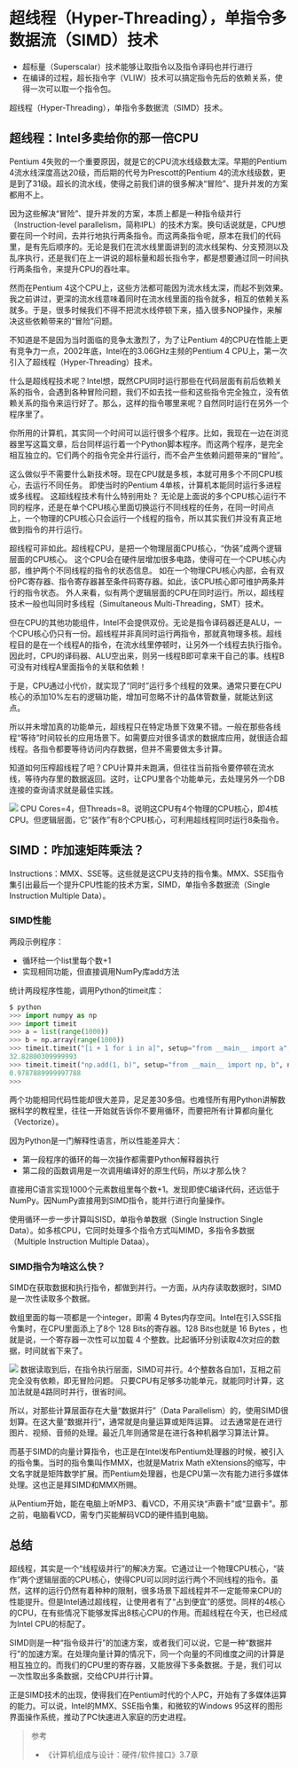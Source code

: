 # 超线程（Hyper-Threading），单指令多数据流（SIMD）技术

- 超标量（Superscalar）技术能够让取指令以及指令译码也并行进行
- 在编译的过程，超长指令字（VLIW）技术可以搞定指令先后的依赖关系，使得一次可以取一个指令包。

超线程（Hyper-Threading），单指令多数据流（SIMD）技术。

## 超线程：Intel多卖给你的那一倍CPU

Pentium 4失败的一个重要原因，就是它的CPU流水线级数太深。早期的Pentium 4流水线深度高达20级，而后期的代号为Prescott的Pentium 4的流水线级数，更是到了31级。超长的流水线，使得之前我们讲的很多解决“冒险”、提升并发的方案都用不上。

因为这些解决“冒险”、提升并发的方案，本质上都是一种指令级并行（Instruction-level parallelism，简称IPL）的技术方案。换句话说就是，CPU想要在同一个时间，去并行地执行两条指令。而这两条指令呢，原本在我们的代码里，是有先后顺序的。无论是我们在流水线里面讲到的流水线架构、分支预测以及乱序执行，还是我们在上一讲说的超标量和超长指令字，都是想要通过同一时间执行两条指令，来提升CPU的吞吐率。

然而在Pentium 4这个CPU上，这些方法都可能因为流水线太深，而起不到效果。我之前讲过，更深的流水线意味着同时在流水线里面的指令就多，相互的依赖关系就多。于是，很多时候我们不得不把流水线停顿下来，插入很多NOP操作，来解决这些依赖带来的“冒险”问题。

不知道是不是因为当时面临的竞争太激烈了，为了让Pentium 4的CPU在性能上更有竞争力一点，2002年底，Intel在的3.06GHz主频的Pentium 4 CPU上，第一次引入了超线程（Hyper-Threading）技术。

什么是超线程技术呢？Intel想，既然CPU同时运行那些在代码层面有前后依赖关系的指令，会遇到各种冒险问题，我们不如去找一些和这些指令完全独立，没有依赖关系的指令来运行好了。那么，这样的指令哪里来呢？自然同时运行在另外一个程序里了。

你所用的计算机，其实同一个时间可以运行很多个程序。比如，我现在一边在浏览器里写这篇文章，后台同样运行着一个Python脚本程序。而这两个程序，是完全相互独立的。它们两个的指令完全并行运行，而不会产生依赖问题带来的“冒险”。

这么做似乎不需要什么新技术呀。现在CPU就是多核，本就可用多个不同CPU核心，去运行不同任务。
即使当时的Pentium 4单核，计算机本能同时运行多进程或多线程。
这超线程技术有什么特别用处？
无论是上面说的多个CPU核心运行不同的程序，还是在单个CPU核心里面切换运行不同线程的任务，在同一时间点上，一个物理的CPU核心只会运行一个线程的指令，所以其实我们并没有真正地做到指令的并行运行。

超线程可非如此。超线程CPU，是把一个物理层面CPU核心，“伪装”成两个逻辑层面的CPU核心。
这个CPU会在硬件层增加很多电路，使得可在一个CPU核心内部，维护两个不同线程的指令的状态信息。
如在一个物理CPU核心内部，会有双份PC寄存器、指令寄存器甚至条件码寄存器。如此，该CPU核心即可维护两条并行的指令状态。
外人来看，似有两个逻辑层面的CPU在同时运行。所以，超线程技术一般也叫同时多线程（Simultaneous Multi-Threading，SMT）技术。

但在CPU的其他功能组件，Intel不会提供双份。无论是指令译码器还是ALU，一个CPU核心仍只有一份。超线程并非真同时运行两指令，那就真物理多核。超线程目的是在一个线程A的指令，在流水线里停顿时，让另外一个线程去执行指令。因此时，CPU的译码器、ALU空出来，则另一线程B即可拿来干自己的事。线程B可没有对线程A里面指令的关联和依赖！

于是，CPU通过小代价，就实现了“同时”运行多个线程的效果。通常只要在CPU核心的添加10%左右的逻辑功能，增加可忽略不计的晶体管数量，就能达到这点。

所以并未增加真的功能单元，超线程只在特定场景下效果不错。一般在那些各线程“等待”时间较长的应用场景下。如需要应对很多请求的数据库应用，就很适合超线程。各指令都要等待访问内存数据，但并不需要做太多计算。

知道如何压榨超线程了吧？CPU计算并未跑满，但往往当前指令要停顿在流水线，等待内存里的数据返回。这时，让CPU里各个功能单元，去处理另外一个DB连接的查询请求就是最佳实践。

![](https://codeselect.oss-cn-shanghai.aliyuncs.com/cpu-z.png)
CPU Cores=4，但Threads=8。说明这CPU有4个物理的CPU核心，即4核CPU。但逻辑层面，它“装作”有8个CPU核心，可利用超线程同时运行8条指令。

## SIMD：咋加速矩阵乘法？

Instructions：MMX、SSE等。这些就是这CPU支持的指令集。MMX、SSE指令集引出最后一个提升CPU性能的技术方案，SIMD，单指令多数据流（Single Instruction Multiple Data）。

### SIMD性能

两段示例程序：

- 循环给一个list里每个数+1
- 实现相同功能，但直接调用NumPy库add方法

统计两段程序性能，调用Python的timeit库：

```py
$ python
>>> import numpy as np
>>> import timeit
>>> a = list(range(1000))
>>> b = np.array(range(1000))
>>> timeit.timeit("[i + 1 for i in a]", setup="from __main__ import a", number=1000000)
32.82800309999993
>>> timeit.timeit("np.add(1, b)", setup="from __main__ import np, b", number=1000000)
0.9787889999997788
>>>
```

两个功能相同代码性能却很大差异，足足差30多倍。也难怪所有用Python讲解数据科学的教程里，往往一开始就告诉你不要用循环，而要把所有计算都向量化（Vectorize）。

因为Python是一门解释性语言，所以性能差异大：

- 第一段程序的循环的每一次操作都需要Python解释器执行
- 第二段的函数调用是一次调用编译好的原生代码，所以才那么快？

直接用C语言实现1000个元素数组里每个数+1。发现即使C编译代码，还远低于NumPy。因NumPy直接用到SIMD指令，能并行进行向量操作。

使用循环一步一步计算叫SISD，单指令单数据（Single Instruction Single Data）。如多核CPU，它同时处理多个指令方式叫MIMD，多指令多数据（Multiple Instruction Multiple Dataa）。

### SIMD指令为啥这么快？

SIMD在获取数据和执行指令，都做到并行。一方面，从内存读取数据时，SIMD是一次性读取多个数据。

数组里面的每一项都是一个integer，即需 4 Bytes内存空间。Intel在引入SSE指令集时，在CPU里面添上了8个 128 Bits的寄存器。128 Bits也就是 16 Bytes ，也就是说，一个寄存器一次性可以加载 4 个整数。比起循环分别读取4次对应的数据，时间就省下来了。

![](https://codeselect.oss-cn-shanghai.aliyuncs.com/%E8%B6%85%E7%BA%BF%E7%A8%8B.png)
数据读取到后，在指令执行层面，SIMD可并行。4个整数各自加1，互相之前完全没有依赖，即无冒险问题。
只要CPU有足够多功能单元，就能同时计算，这加法就是4路同时并行，很省时间。

所以，对那些计算层面存在大量“数据并行”（Data Parallelism）的，使用SIMD很划算。在这大量“数据并行”，通常就是向量运算或矩阵运算。
过去通常是在进行图片、视频、音频的处理。最近几年则通常是在进行各种机器学习算法计算。

而基于SIMD的向量计算指令，也正是在Intel发布Pentium处理器的时候，被引入的指令集。当时的指令集叫作MMX，也就是Matrix Math eXtensions的缩写，中文名字就是矩阵数学扩展。而Pentium处理器，也是CPU第一次有能力进行多媒体处理。这也正是拜SIMD和MMX所赐。

从Pentium开始，能在电脑上听MP3、看VCD，不用买块“声霸卡”或“显霸卡”。那之前，电脑看VCD，需专门买能解码VCD的硬件插到电脑。

## 总结

超线程，其实是一个“线程级并行”的解决方案。它通过让一个物理CPU核心，“装作”两个逻辑层面的CPU核心，使得CPU可以同时运行两个不同线程的指令。虽然，这样的运行仍然有着种种的限制，很多场景下超线程并不一定能带来CPU的性能提升。但是Intel通过超线程，让使用者有了“占到便宜”的感觉。同样的4核心的CPU，在有些情况下能够发挥出8核心CPU的作用。而超线程在今天，也已经成为Intel CPU的标配了。

SIMD则是一种“指令级并行”的加速方案，或者我们可以说，它是一种“数据并行”的加速方案。在处理向量计算的情况下，同一个向量的不同维度之间的计算是相互独立的。而我们的CPU里的寄存器，又能放得下多条数据。于是，我们可以一次性取出多条数据，交给CPU并行计算。

正是SIMD技术的出现，使得我们在Pentium时代的个人PC，开始有了多媒体运算的能力。可以说，Intel的MMX、SSE指令集，和微软的Windows 95这样的图形界面操作系统，推动了PC快速进入家庭的历史进程。

> 参考
>
> - 《计算机组成与设计：硬件/软件接口》3.7章

